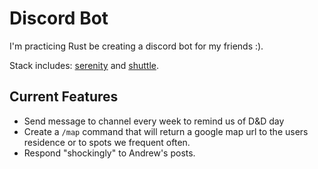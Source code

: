 # Discord Bot

I'm practicing Rust be creating a discord bot for my friends :).

Stack includes: [serenity](https://github.com/serenity-rs/serenity) and [shuttle](https://docs.shuttle.rs/introduction/welcome).

## Current Features

- Send message to channel every week to remind us of D&D day
- Create a `/map` command that will return a google map url to the users residence or to spots we frequent often.
- Respond "shockingly" to Andrew's posts.
